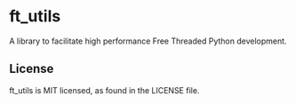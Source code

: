 # ft_utils

A library to facilitate high performance Free Threaded Python development.

## License
ft_utils is MIT licensed, as found in the LICENSE file.
